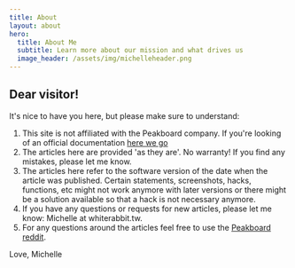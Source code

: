 ```yaml
---
title: About
layout: about
hero:
  title: About Me
  subtitle: Learn more about our mission and what drives us
  image_header: /assets/img/michelleheader.png
---
```


## Dear visitor!

It's nice to have you here, but please make sure to understand:

1. This site is not affiliated with the Peakboard company. If you're looking of an official documentation [here we go](https://help.peakboard.com)
2. The articles here are provided 'as they are'. No warranty! If you find any mistakes, please let me know. 
3. The articles here refer to the software version of the date when the article was published. Certain statements, screenshots, hacks, functions, etc might not work anymore with later versions or there might be a solution available so that a hack is not necessary anymore.
4. If you have any questions or requests for new articles, please let me know: Michelle at whiterabbit.tw.
5. For any questions around the articles feel free to use the [Peakboard reddit](https://www.reddit.com/r/Peakboard/).

Love, Michelle

